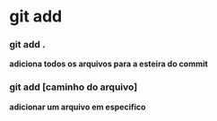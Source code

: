 # git add

### git add . 

**adiciona todos os arquivos para a esteira do commit**

### git add [caminho do arquivo]

**adicionar um arquivo em especifico**

